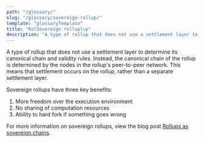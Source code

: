 ```yaml
---
path: "/glossary/"
slug: "/glossary/sovereign-rollup/"
template: "glossaryTemplate"
title: "RolSovereign rolluplup"
description: "A type of rollup that does not use a settlement layer to determine its canonical chain and validity rules."
---
```


A type of rollup that does not use a settlement layer to determine its canonical chain and validity rules. Instead, the canonical chain of the rollup is determined by the nodes in the rollup's peer-to-peer network. This means that settlement occurs on the rollup, rather than a separate settlement layer.

Sovereign rollups have three key benefits:

1. More freedom over the execution environment
2. No sharing of computation resources
3. Ability to hard fork if something goes wrong

For more information on sovereign rollups, view the blog post [Rollups as sovereign chains](https://blog.celestia.org/sovereign-rollup-chains/).